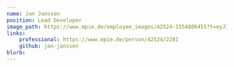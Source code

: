 ```yaml
---
name: Jan Janssen
position: Lead Developer
image_path: https://www.mpie.de/employee_images/42524-1554806455?t=eyJ3aWR0aCI6MjEyLCJoZWlnaHQiOjI3MiwiZml0IjoiY3JvcCJ9--c0c64f6fa687c0cbabebf449f6f6744f1fcdd5f3
links:
    professional: https://www.mpie.de/person/42524/2281
    github: jan-janssen
blurb:
---
```

